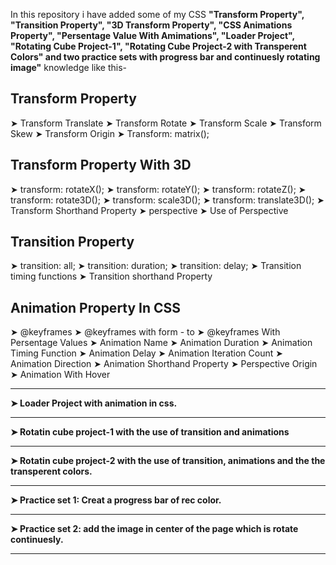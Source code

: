 In this repository i have added some of my CSS <b>"Transform Property",
"Transition Property", "3D Transform Property", "CSS Animations Property", "Persentage Value With Amimations", "Loader Project", "Rotating Cube Project-1", "Rotating Cube Project-2 with Transperent Colors" and two practice sets with progress bar and continuesly rotating image"</b> knowledge like this-
<h2>Transform Property</h2>
    &#10148; Transform Translate
    &#10148; Transform Rotate
    &#10148; Transform Scale
    &#10148; Transform Skew
    &#10148; Transform Origin
    &#10148; Transform: matrix();
<h2>Transform Property With 3D</h2>
    &#10148; transform: rotateX();
    &#10148; transform: rotateY();
    &#10148; transform: rotateZ();
    &#10148; transform: rotate3D();
    &#10148; transform: scale3D();
    &#10148; transform: translate3D();
    &#10148; Transform Shorthand Property
    &#10148; perspective
    &#10148; Use of Perspective
<h2>Transition Property</h2>
    &#10148; transition: all;
    &#10148; transition: duration;
    &#10148; transition: delay;
    &#10148; Transition timing functions
    &#10148; Transition shorthand Property
<h2>Animation Property In CSS</h2>
    &#10148; @keyframes
    &#10148; @keyframes with form - to
    &#10148; @keyframes With Persentage Values
    &#10148; Animation Name
    &#10148; Animation Duration
    &#10148; Animation Timing Function
    &#10148; Animation Delay
    &#10148; Animation Iteration Count
    &#10148; Animation Direction
    &#10148; Animation Shorthand Property
    &#10148; Perspective Origin
    &#10148; Animation With Hover<hr>
<b>&#10148; Loader Project with animation in css.</b><hr>
<b>&#10148; Rotatin cube project-1 with the use of transition and animations</b><hr>
<b>&#10148; Rotatin cube project-2 with the use of transition, animations and the the transperent colors.</b><hr>
<b>&#10148; Practice set 1: Creat a progress bar of rec color.</b><hr>
<b>&#10148; Practice set 2: add the image in center of the page which is rotate continuesly.</b><hr>